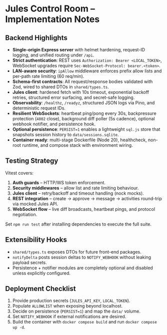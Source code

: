# Jules Control Room – Implementation Notes

## Backend Highlights

- **Single-origin Express server** with helmet hardening, request-ID logging, and unified routing under `/api`.
- **Strict authentication**: REST uses `Authorization: Bearer <LOCAL_TOKEN>`, WebSocket upgrades require `Sec-WebSocket-Protocol: bearer.<token>`.
- **LAN-aware security**: `ipAllow` middleware enforces prefix allow lists and per-path rate limiting (60 req/min).
- **Schema-first contracts**: All request/response bodies validated with Zod, wired to shared DTOs in `shared/types.ts`.
- **Jules client**: hardened fetch with 10s timeout, exponential backoff retries, structured error surfacing, and secret-safe logging.
- **Observability**: `/healthz`, `/readyz`, structured JSON logs via Pino, and deterministic request IDs.
- **Resilient WebSockets**: heartbeat ping/pong every 30s, backpressure protection (`4002` close), background diff poller (5s cadence), optional webhook notifier, and persistence hook.
- **Optional persistence**: `PERSIST=1` enables a lightweight `sql.js` store that snapshots session history to `data/sessions.sqlite`.
- **Container ready**: multi-stage Dockerfile (Node 20), healthcheck, non-root runtime, and compose stack with environment wiring.

## Testing Strategy

Vitest covers:

1. **Auth guards** – HTTP/WS token enforcement.
2. **Security middlewares** – allow list and rate limiting behaviour.
3. **Jules client** – retry/backoff and timeout handling (nock mocks).
4. **REST integration** – create → approve → message → activities round-trip via mocked Jules API.
5. **WebSocket flow** – live diff broadcasts, heartbeat pings, and protocol negotiation.

Set `npm run test` after installing dependencies to execute the full suite.

## Extensibility Hooks

- `shared/types.ts` exposes DTOs for future front-end packages.
- `notifyDelta` posts session deltas to `NOTIFY_WEBHOOK` without leaking payload secrets.
- Persistence + notifier modules are completely optional and disabled unless explicitly configured.

## Deployment Checklist

1. Provide production secrets (`JULES_API_KEY`, `LOCAL_TOKEN`).
2. Populate `ALLOWLIST` when exposing beyond localhost.
3. Decide on persistence (`PERSIST=1`) and map the `data/` volume.
4. Set `NOTIFY_WEBHOOK` if external notifications are desired.
5. Build the container with `docker compose build` and run `docker compose up -d`.

